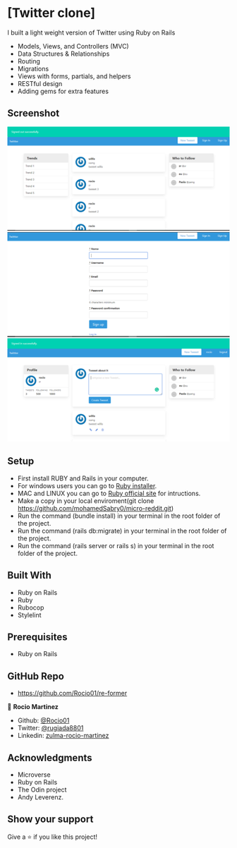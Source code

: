 # [Twitter clone]

 I built a light weight version of Twitter using Ruby on Rails

- Models, Views, and Controllers (MVC)
- Data Structures & Relationships
- Routing
- Migrations
- Views with forms, partials, and helpers
- RESTful design
- Adding gems for extra features

## Screenshot

![screenshot](imgtweeeter.PNG)
![screenshot](img_2.PNG)
![screenshot](img_3.PNG)

 
## Setup

- First install RUBY and Rails in your computer.
- For windows users you can go to [Ruby installer](https://rubyinstaller.org/).
- MAC and LINUX you can go to [Ruby official site](https://www.ruby-lang.org/en/downloads/) for intructions.
- Make a copy in your local enviroment(git clone https://github.com/mohamedSabry0/micro-reddit.git)
- Run the command (bundle install) in your terminal in the root folder of the project.
- Run the command (rails db:migrate) in your terminal in the root folder of the project.
- Run the command (rails server or rails s) in your terminal in the root folder of the project.


## Built With

- Ruby on Rails
- Ruby
- Rubocop
- Stylelint


## Prerequisites

- Ruby on Rails

## GitHub Repo

-  https://github.com/Rocio01/re-former



👤 **Rocio Martinez**

- Github: [@Rocio01](https://github.com/Rocio01)
- Twitter: [@rugiada8801](https://twitter.com/rugiada8801)
- Linkedin: [zulma-rocio-martinez](https://www.linkedin.com/in/zulma-rocio-martinez)


## Acknowledgments

- Microverse
- Ruby on Rails
- The Odin project
- Andy Leverenz.


## Show your support

Give a ⭐️ if you like this project!


